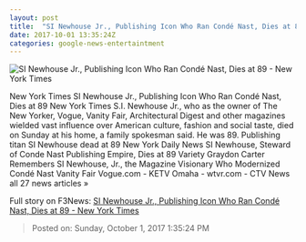 ```yaml
---
layout: post
title:  "SI Newhouse Jr., Publishing Icon Who Ran Condé Nast, Dies at 89 - New York Times"
date: 2017-10-01 13:35:24Z
categories: google-news-entertaintment
---
```


![SI Newhouse Jr., Publishing Icon Who Ran Condé Nast, Dies at 89 - New York Times](https://static01.nyt.com/images/2017/10/01/obituaries/02NEWHOUSE/02NEWHOUSE-facebookJumbo.jpg)

New York Times SI Newhouse Jr., Publishing Icon Who Ran Condé Nast, Dies at 89 New York Times S.I. Newhouse Jr., who as the owner of The New Yorker, Vogue, Vanity Fair, Architectural Digest and other magazines wielded vast influence over American culture, fashion and social taste, died on Sunday at his home, a family spokesman said. He was 89. Publishing titan SI Newhouse dead at 89 New York Daily News SI Newhouse, Steward of Conde Nast Publishing Empire, Dies at 89 Variety Graydon Carter Remembers SI Newhouse, Jr., the Magazine Visionary Who Modernized Condé Nast Vanity Fair Vogue.com - KETV Omaha - wtvr.com - CTV News all 27 news articles »


Full story on F3News: [SI Newhouse Jr., Publishing Icon Who Ran Condé Nast, Dies at 89 - New York Times](http://www.f3nws.com/n/2yADTH)

> Posted on: Sunday, October 1, 2017 1:35:24 PM
